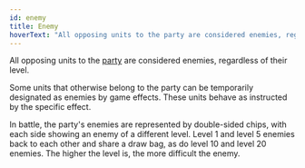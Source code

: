 ```yaml
---
id: enemy
title: Enemy
hoverText: "All opposing units to the party are considered enemies, regardless of their level. "
---
```


All opposing units to the [party](/docs/all/glossary/party) are considered enemies, regardless of their level. 

Some units that otherwise belong to the party can be temporarily designated as enemies by game effects. These units behave as instructed by the specific effect.

In battle, the party's enemies are represented by double-sided chips, with each side showing an enemy of a different level. Level 1 and level 5 enemies back to each other and share a draw bag, as do level 10 and level 20 enemies. The higher the level is, the more difficult the enemy.